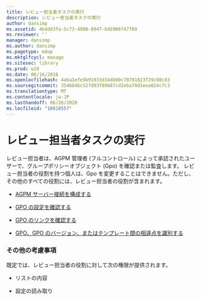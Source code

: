 ```yaml
---
title: レビュー担当者タスクの実行
description: レビュー担当者タスクの実行
author: dansimp
ms.assetid: 4bdd43fa-5c73-4900-8947-b45906f47f60
ms.reviewer: ''
manager: dansimp
ms.author: dansimp
ms.pagetype: mdop
ms.mktglfcycl: manage
ms.sitesec: library
ms.prod: w10
ms.date: 06/16/2016
ms.openlocfilehash: 4a6a1efe9b91933d34db00c78701823f29c08c83
ms.sourcegitcommit: 354664bc527d93f80687cd2eba70d1eea024c7c3
ms.translationtype: MT
ms.contentlocale: ja-JP
ms.lasthandoff: 06/26/2020
ms.locfileid: "10818557"
---
```

# レビュー担当者タスクの実行


レビュー担当者は、AGPM 管理者 (フルコントロール) によって承認されたユーザーで、グループポリシーオブジェクト (Gpo) を確認または監査します。 レビュー担当者の役割を持つ個人は、Gpo を変更することはできません。ただし、その他のすべての役割には、レビュー担当者の役割が含まれます。

-   [AGPM サーバー接続を構成する](configure-the-agpm-server-connection-reviewer.md)

-   [GPO の設定を確認する](review-gpo-settings.md)

-   [GPO のリンクを確認する](review-gpo-links.md)

-   [GPO、GPO のバージョン、またはテンプレート間の相違点を識別する](identify-differences-between-gpos-gpo-versions-or-templates.md)

### その他の考慮事項

既定では、レビュー担当者の役割に対して次の権限が提供されます。

-   リストの内容

-   設定の読み取り

 

 





